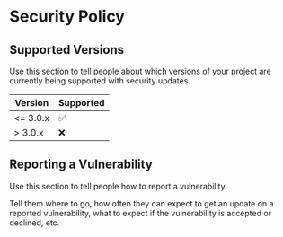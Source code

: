 # Security Policy

## Supported Versions

Use this section to tell people about which versions of your project are
currently being supported with security updates.

| Version | Supported          |
| ------- | ------------------ |
| <= 3.0.x   | :white_check_mark: |
| > 3.0.x   | :x:                |

## Reporting a Vulnerability

Use this section to tell people how to report a vulnerability.

Tell them where to go, how often they can expect to get an update on a
reported vulnerability, what to expect if the vulnerability is accepted or
declined, etc.

